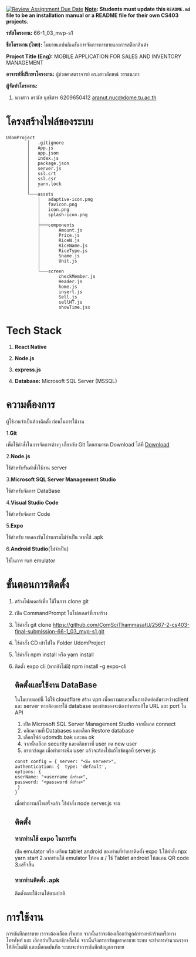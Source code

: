 [![Review Assignment Due Date](https://classroom.github.com/assets/deadline-readme-button-22041afd0340ce965d47ae6ef1cefeee28c7c493a6346c4f15d667ab976d596c.svg)](https://classroom.github.com/a/w8H8oomW)
**<ins>Note</ins>: Students must update this `README.md` file to be an installation manual or a README file for their own CS403 projects.**

**รหัสโครงงาน:** 66-1_03_mvp-s1

**ชื่อโครงงาน (ไทย):** โมบายแอปพลิเคชันการจัดการการขายและการสต็อกสินค้า

**Project Title (Eng):** MOBILE APPLICATION FOR SALES AND INVENTORY MANAGEMENT

**อาจารย์ที่ปรึกษาโครงงาน:** ผู้ช่วยศาสตราจารย์ ดร.เสาวลักษณ์ วรรธนาภา 

**ผู้จัดทำโครงงาน:** 
1. นางสาว อรณัส นุชธิสาร  6209650412  aranut.nuc@dome.tu.ac.th

   

# โครงสร้างไฟล์ของระบบ
```
UdomProject
        │   .gitignore
        │   App.js
        │   app.json
        │   index.js
        │   package.json
        │   server.js
        │   ssl.crt
        │   ssl.csr
        │   yarn.lock
        │
        └───assets
            │   adaptive-icon.png
            │   favicon.png
            │   icon.png
            │   splash-icon.png
            │
            ├───components
            │       Amount.js
            │       Price.js
            │       RiceN.js
            │       RiceName.js
            │       RiceType.js
            │       Sname.js
            │       Unit.js
            │
            └───screen
                    checkMember.js
                    Header.js
                    home.js
                    insert.js
                    Sell.js
                    sellHT.js
                    showTime.jsx
```
# Tech Stack
 1.  **React Native**
   
 2.  **Node.js**
   
 3.  **express.js**
   
 4.  **Database:** Microsoft SQL Server (MSSQL)
   
# ความต้องการ
   ผู้ใช้งานจำเป็นต้องติดตั้ง ก่อนในการใช้งาน 

  1.**Git**

   เพื่อใช้คำสั่งในการจัดการต่างๆ เกี่ยวกับ Git โดยสามารถ Download ได้ที่ [Download](https://git-scm.com/downloads)

  2.**Node.js**  

   ใช้สำหรับรันคำสั่งใช้งาน server
   
   3.**Microsoft SQL Server Management Studio**
   
   ใช้สำหรับจัดการ DataBase
   
   4.**Visual Studio Code**
   
   ใช้สำหรับจัดการ Code
   
   5.**Expo** 
   
   ใช้สำหรับ ทดลองรันโปรแกรมไม่จำเป็น หากใช้ .apk

   6.**Android Studio**(ไม่จำเป็น)

   ใช้ในการ run emulator
      
# ขั้นตอนการติดตั้ง
   1. สร้างโฟลเดอร์เพื่อ ใช้ในการ clone git
   2. เปิด CommandPrompt ในโฟลเดอร์ที่เราสร้าง
   3. ใช้คำสั่ง git clone https://github.com/ComSciThammasatU/2567-2-cs403-final-submission-66-1_03_mvp-s1.git
   4. ใช้คำสั่ง CD เข้าไปใน Folder UdomProject
   5. ใช้คำสั่ง npm install หรือ yarn install
   6. ติดตั้ง expo cli (หากยังไม่มี) npm install -g expo-cli

      ## ติดตั้งและใช้งาน DataBase
      ในโมบายแอปนี้ ได้ใช้ cloudflare สร้าง vpn เพื่อความสะดวกในการติดต่อกันระหว่างclient และ server หากต้องการใช้ database ของท่านเองจะต้องทำการแก้ไข URL และ port ใน API

         1. เปิด Microsoft SQL Server Management Studio จากนั้นกด connect
         2. คลิกความที่ Databases และเลือก Restore database
         3. เลือกไฟล์ udomdb.bak และกด ok
         4. จากนั้นเลือก security และคลิกขวาที่ user กด new user
         5. กรอกข้อมูล
      เมื่อทำการเพิ่ม user แล้วจะต้องไปแก้ไขข้อมูลที่ server.js
         ```
         const config = { server: "<ชื่อ server>",
         authentication: {  type: 'default',
         options: {
         userName: "<username ที่สร้าง>",
         password: "<password ที่สร้าง>"
          }
         }
         ```
         เมื่อทำการแก้ไขเสร็จแล้ว ใช้คำสั่ง node server.js จาก

      ## ติดตั้ง
         ### หากท่านใช้ expo ในการรัน
      เปิด emulator หรือ เตรียม tablet android ของท่านที่ทำการติดตั้ง expo
         1.ใช้คำสั่ง npx yarn start
         2.หากท่านใช้ emulator ให้กด a / ใช้ Tablet android ให้สแกน QR code
         3.เสร็จสิ้น
         ### หากท่านติดตั้ง .apk
      ติดตั้งและใช้งานได้ตามปกติ

# การใช้งาน

   การบันทึกการขาย เราจะต้องเลือก เริ่มขาย จากนั้นเราจะต้องเลือกว่าลูกค้าทางหน้าร้านหรือทางโทรศัพท์ และ เลือกว่าเป็นสมาชิกหรือไม่ จากนั้นจึงกรอกข้อมูลราคาขาย ระบบ จะทำการคำนวณราคาให้อัตโนมัติ และเมื่อกดบันทึก ระบบจะทำการบันทึกข้อมูลการขาย
         

